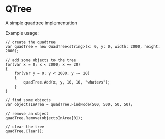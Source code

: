 # QTree
A simple quadtree implementation

Example usage:

    // create the quadtree
    var quadTree = new QuadTree<string>(x: 0, y: 0, width: 2000, height: 2000);
    
    // add some objects to the tree
    for(var x = 0; x < 2000; x += 20)
    {
        for(var y = 0; y < 2000; y += 20)
        {
            quadTree.Add(x, y, 10, 10, "whatevs");
        }
    }
    
    // find some objects
    var objectsInArea = quadTree.FindNode(500, 500, 50, 50);
    
    // remove an object
    quadTree.Remove(objectsInArea[0]);
    
    // clear the tree
    quadTree.Clear();
